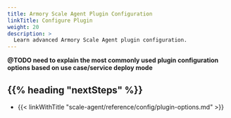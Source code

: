 ```yaml
---
title: Armory Scale Agent Plugin Configuration
linkTitle: Configure Plugin
weight: 20
description: >
  Learn advanced Armory Scale Agent plugin configuration. 
---
```


**@TODO need to explain the most commonly used plugin configuration options based on use case/service deploy mode**

## {{% heading "nextSteps" %}}

* {{< linkWithTitle "scale-agent/reference/config/plugin-options.md" >}}